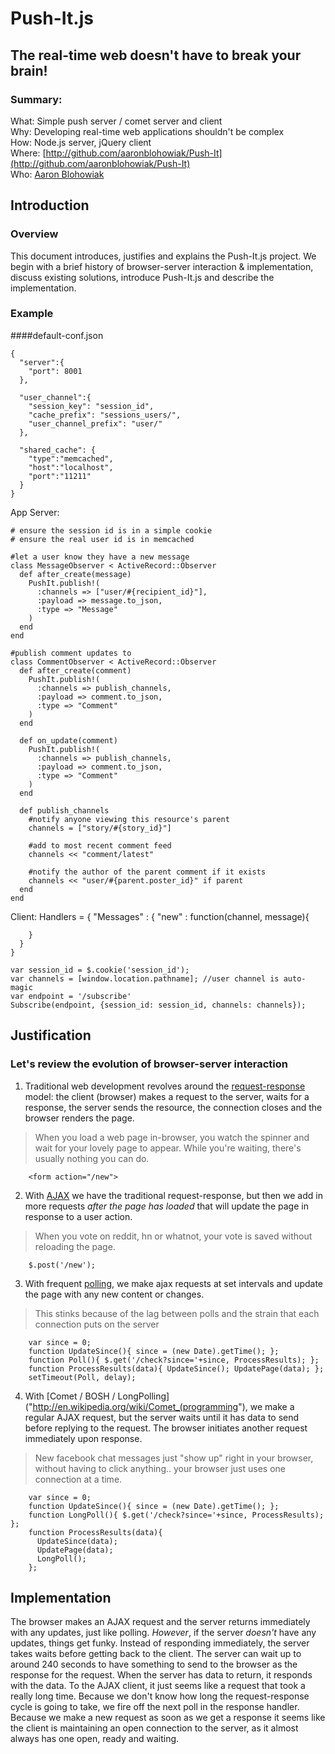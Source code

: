 # Push-It.js
## The real-time web doesn't have to break your brain!
### Summary:
What: Simple push server / comet server and client  
Why: Developing real-time web applications shouldn't be complex  
How: Node.js server, jQuery client  
Where: [http://github.com/aaronblohowiak/Push-It](http://github.com/aaronblohowiak/Push-It)  
Who: [Aaron Blohowiak](mailto:aaron.blohowiak@gmail.com)
  
## Introduction 
### Overview
  This document introduces, justifies and explains the Push-It.js project.  We begin with a brief history of browser-server interaction & implementation, discuss existing solutions, introduce Push-It.js and describe the implementation.

### Example

####default-conf.json
  
    {
      "server":{
        "port": 8001
      },
      
      "user_channel":{
        "session_key": "session_id",
        "cache_prefix": "sessions_users/",
        "user_channel_prefix": "user/"
      },

      "shared_cache": {
        "type":"memcached",
        "host":"localhost",
        "port":"11211"
      }
    }
    
App Server:

    # ensure the session id is in a simple cookie
    # ensure the real user id is in memcached
  
    #let a user know they have a new message
    class MessageObserver < ActiveRecord::Observer      
      def after_create(message)
        PushIt.publish!(
          :channels => ["user/#{recipient_id}"],
          :payload => message.to_json,
          :type => "Message"
        )
      end
    end
    
    #publish comment updates to 
    class CommentObserver < ActiveRecord::Observer
      def after_create(comment)
        PushIt.publish!(
          :channels => publish_channels,
          :payload => comment.to_json,
          :type => "Comment"
        )
      end
      
      def on_update(comment)
        PushIt.publish!(
          :channels => publish_channels,
          :payload => comment.to_json,
          :type => "Comment"
        )
      end
      
      def publish_channels
        #notify anyone viewing this resource's parent
        channels = ["story/#{story_id}"]
      
        #add to most recent comment feed
        channels << "comment/latest"
      
        #notify the author of the parent comment if it exists
        channels << "user/#{parent.poster_id}" if parent
      end
    end
    

Client:
    Handlers = {
      "Messages" : {
        "new" : function(channel, message){
          
        }
      }
    }
    
    var session_id = $.cookie('session_id');
    var channels = [window.location.pathname]; //user channel is auto-magic
    var endpoint = '/subscribe'
    Subscribe(endpoint, {session_id: session_id, channels: channels});

        
## Justification
### Let's review the evolution of browser-server interaction

1. Traditional web development revolves around the [request-response]("http://en.wikipedia.org/wiki/Request-response") model: the client (browser) makes a request to the server, waits for a response, the server sends the resource, the connection closes and the browser renders the page.  
  >When you load a web page in-browser, you watch the spinner and wait for your lovely page to appear.  While you're waiting, there's usually nothing you can do.
  
        <form action="/new">

2. With [AJAX]("http://en.wikipedia.org/wiki/Ajax_(programming)") we have the traditional request-response, but then we add in more requests *after the page has loaded* that will update the page in response to a user action.  
  >When you vote on reddit, hn or whatnot, your vote is saved without reloading the page.


        $.post('/new');
      
3. With frequent [polling]("http://en.wikipedia.org/wiki/Polling_(computer_science)"), we make ajax requests at set intervals and update the page with any new content or changes.  
  >This stinks because of the lag between polls and the strain that each connection puts on the server
  

        var since = 0; 
        function UpdateSince(){ since = (new Date).getTime(); };
        function Poll(){ $.get('/check?since='+since, ProcessResults); };
        function ProcessResults(data){ UpdateSince(); UpdatePage(data); };
        setTimeout(Poll, delay);
  
4. With [Comet / BOSH / LongPolling]("http://en.wikipedia.org/wiki/Comet_(programming"), we make a regular AJAX request, but the server waits until it has data to send before replying to the request.  The browser initiates another request immediately upon response.  
  >New facebook chat messages just "show up" right in your browser, without having to click anything.. your browser just uses one connection at a time.
  

        var since = 0; 
        function UpdateSince(){ since = (new Date).getTime(); };
        function LongPoll(){ $.get('/check?since='+since, ProcessResults); };
        function ProcessResults(data){ 
          UpdateSince(data); 
          UpdatePage(data); 
          LongPoll();
        };

## Implementation

The browser makes an AJAX request and the server returns immediately with any updates, just like polling.  *However*, if the server _doesn't_ have any updates, things get funky.  Instead of responding immediately, the server takes waits before getting back to the client.  The server can wait up to around 240 seconds to have something to send to the browser as the response for the request.  When the server has data to return, it responds with the data.  To the AJAX client, it just seems like a request that took a really long time. Because we don't know how long the request-response cycle is going to take, we fire off the next poll in the response handler.  Because we make a new request as soon as we get a response it seems like the client is maintaining an open connection to the server, as it almost always has one open, ready and waiting.